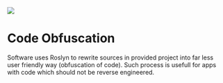 <img src="https://img.shields.io/badge/status-Finished-darkgreen.svg">

# Code Obfuscation
Software uses Roslyn to rewrite sources in provided project into far less user friendly way (obfuscation of code). Such process is usefull for apps with code which should not be reverse engineered.
